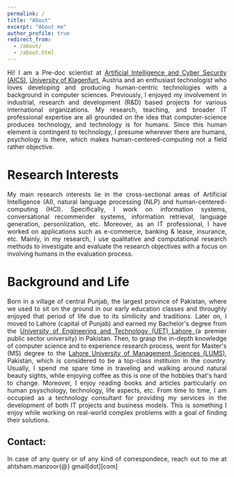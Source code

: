 ```yaml
---
permalink: /
title: "About"
excerpt: "About me"
author_profile: true
redirect_from: 
  - /about/
  - /about.html
---
```

<div style="text-align: justify"> 
Hi! I am a Pre-doc scientist at <a href="https://www.aau.at/en/aics/">Artificial Intelligence and Cyber Security (AICS)</a>,
<a href="https://www.aau.at/en/">University of Klagenfurt</a>, Austria and an enthusiast technologist who loves developing 
and producing human-centric technologies with a background in computer sciences.
Previously, I enjoyed my involvement in industrial, research and development (R&D) based projects for various 
international organizations. My research, teaching, and broader IT professional expertise are all grounded
on the idea that computer-science produces technology, and technology is for humans. Since this human element is 
contingent to technology, I presume wherever there are humans, psychology is there, which 
makes human-centered-computing not a field rather objective.
<br />
</div>

Research Interests
======
<div style="text-align: justify"> 
My main research interests lie in the cross-sectional areas of Artificial Intelligence (AI), 
natural language processing (NLP) and human-centered-computing (HCI). 
Specifically, I work on information systems, conversational recommender systems, information retrieval,
language generation, personlization, etc. Moreover, as an IT professional, 
I have worked on applications such as e-commerce, banking & lease, insurance, etc.
Mainly, in my research, I use qualitative and computational research methods to investigate and evaluate 
the research objectives with a focus on involving humans in the evaluation process.

</div>

Background and Life
======
<div style="text-align: justify"> 
Born in a village of central Punjab, the largest province of Pakistan, where we used to sit on the ground in our early education 
classes and throughly enjoyed that period of life due to its similicity and traditions.
Later on, I moved to  Lahore (capital of Punjab) and earned my Bachelor's degree 
from the <a href="https://www.uet.edu.pk"> University of Engineering and Technology (UET) Lahore </a> 
(a premier public sector university) in Pakistan.
Then, to grasp the in-depth knowledge of computer science and to experience research process, 
went for Master's (MS) degree to the <a href="https://lums.edu.pk/">Lahore University of Management Sciences (LUMS)</a>, 
Pakistan, which is considered to be a top-class instituion in the country. 
Usually, I spend me spare time in traveling and walking around natural beauty sights, while enjoying coffee as this is one of 
the hobbies that's hard to change. 
Moreover, I enjoy reading books and articles particularly on human psyschology, 
technology, life aspects, etc. From time to time, I am occupied as a technology consultant for providing my services 
in the development of both IT projects and business models. 
This is something I enjoy while working on real-world complex problems with a goal of finding their solutions.
</div>

Contact:
------
<div style="text-align: justify"> 
In case of any query or of any kind of correspondece, reach out to me at ahtsham.manzoor{@} gmail[dot][com]
</div>